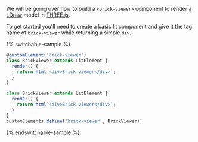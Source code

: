 We will be going over how to build a `<brick-viewer>` component to render a [LDraw](https://threejs.org/docs/#examples/en/loaders/LDrawLoader) model in [THREE.js](https://threejs.org/).

To get started you'll need to create a basic lit component and give it the tag name of `brick-viewer` while returning a simple `div`.

{% switchable-sample %}

```ts
@customElement('brick-viewer')
class BrickViewer extends LitElement {
  render() {
    return html`<div>Brick viewer</div>`;
  }
}
```

```js
class BrickViewer extends LitElement {
  render() {
    return html`<div>Brick viewer</div>`;
  }
}
customElements.define('brick-viewer', BrickViewer);
```

{% endswitchable-sample %}